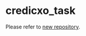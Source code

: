 # credicxo_task

Please refer to [new repository](https://github.com/GMGOG/Credicxo-optional-task).

